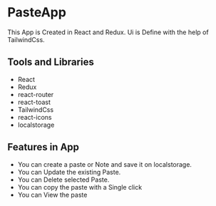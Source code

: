 # PasteApp
This App is Created in React and Redux. Ui is Define with the help of TailwindCss.

## Tools and Libraries

* React
* Redux
* react-router
* react-toast
* TailwindCss
* react-icons
* localstorage

## Features in App

* You can create a paste or Note and save it on localstorage.
* You can Update the existing Paste.
* You can Delete selected Paste.
* You can copy the paste with a Single click
* You can View the paste


